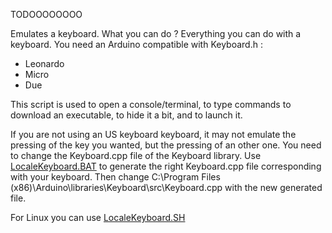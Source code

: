 TODOOOOOOOO

Emulates a keyboard.
What you can do ? Everything you can do with a keyboard. 
You need an Arduino compatible with Keyboard.h :
* Leonardo
* Micro
* Due

This script is used to open a console/terminal, to type commands to download an executable, to hide it a bit, and to launch it.

If you are not using an US keyboard keyboard, it may not emulate the pressing of the key you wanted, but the pressing of an other one. 
You need to change the Keyboard.cpp file of the Keyboard library.
Use [LocaleKeyboard.BAT](https://github.com/BlueArduino20/LocaleKeyboard.BAT) to generate the right Keyboard.cpp file corresponding with your keyboard.
Then change C:\Program Files (x86)\Arduino\libraries\Keyboard\src\Keyboard.cpp with the new generated file.

For Linux you can use [LocaleKeyboard.SH](https://github.com/BlueArduino20/LocaleKeyboard.SH)